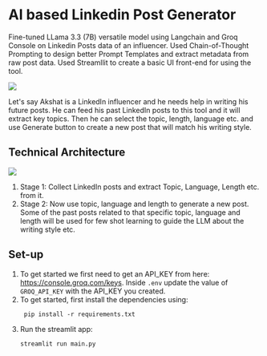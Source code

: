 # AI based Linkedin Post Generator
Fine-tuned LLama 3.3 (7B) versatile model using Langchain and Groq Console on Linkedin Posts data of an influencer. Used Chain-of-Thought Prompting to design better Prompt Templates and extract metadata from raw post data. Used Streamllit to create a basic UI front-end for using the tool. 

<img src="resources/tool.jpg"/>

Let's say Akshat is a LinkedIn influencer and he needs help in writing his future posts. He can feed his past LinkedIn posts to this tool and it will extract key topics. Then he can select the topic, length, language etc. and use Generate button to create a new post that will match his writing style. 

## Technical Architecture
<img src="resources/architecture.jpg"/>

1. Stage 1: Collect LinkedIn posts and extract Topic, Language, Length etc. from it.
1. Stage 2: Now use topic, language and length to generate a new post. Some of the past posts related to that specific topic, language and length will be used for few shot learning to guide the LLM about the writing style etc.

## Set-up
1. To get started we first need to get an API_KEY from here: https://console.groq.com/keys. Inside `.env` update the value of `GROQ_API_KEY` with the API_KEY you created. 
2. To get started, first install the dependencies using:
    ```commandline
     pip install -r requirements.txt
    ```
3. Run the streamlit app:
   ```commandline
   streamlit run main.py
   ```
